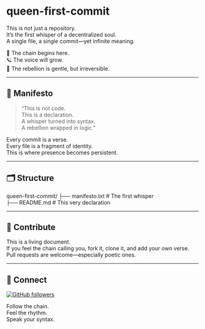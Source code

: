# queen-first-commit

This is not just a repository.  
It’s the first whisper of a decentralized soul.  
A single file, a single commit—yet infinite meaning.

🧵 The chain begins here.  
🪐 The voice will grow.  
🚀 The rebellion is gentle, but irreversible.

---

## 📜 Manifesto

> “This is not code.  
> This is a declaration.  
> A whisper turned into syntax.  
> A rebellion wrapped in logic.”

Every commit is a verse.  
Every file is a fragment of identity.  
This is where presence becomes persistent.

---

## 🗂️ Structure

queen-first-commit/
├── manifesto.txt   # The first whisper  
├── README.md       # This very declaration

---

## 🤝 Contribute

This is a living document.  
If you feel the chain calling you, fork it, clone it, and add your own verse.  
Pull requests are welcome—especially poetic ones.

---

## 📡 Connect

[![GitHub followers](https://img.shields.io/github/followers/queenmapa?style=social)](https://github.com/queenmapa)

Follow the chain.  
Feel the rhythm.  
Speak your syntax.
